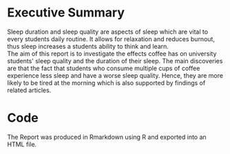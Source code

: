 # Executive Summary
Sleep duration and sleep quality are aspects of sleep which are vital to every students daily routine. It allows for relaxation and reduces burnout, thus sleep increases a students ability to think and learn. <br>
The aim of this report is to investigate the effects coffee has on university students' sleep quality and the duration of their sleep.
The main discoveries are that the fact that students who consume multiple cups of coffee experience less sleep and have a worse sleep quality. Hence, they are more likely to be tired at the morning which is also supported by findings of related articles.

# Code
The Report was produced in Rmarkdown using R and exported into an HTML file. 
